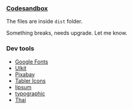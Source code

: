 ### [Codesandbox](https://codesandbox.io/p/github/zummon/multilingual-newsletter/)

The files are inside `dist` folder.

Something breaks, needs upgrade. Let me know.

### Dev tools

- [Google Fonts](https://fonts.google.com/)
- [UIkit](https://getuikit.com/)
- [Pixabay](https://pixabay.com/)
- [Tabler Icons](https://tablericons.com/)
- [lipsum](https://www.lipsum.com/)
- [typographic](https://generator.lorem-ipsum.info/)
- [Thai](https://lorem.in.th/)